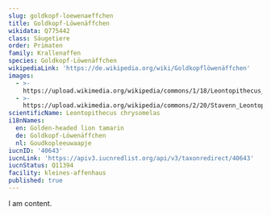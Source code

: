 ```yaml
---
slug: goldkopf-loewenaeffchen
title: Goldkopf-Löwenäffchen
wikidata: Q775442
class: Säugetiere
order: Primaten
family: Krallenaffen
species: Goldkopf-Löwenäffchen
wikipediaLink: 'https://de.wikipedia.org/wiki/Goldkopflöwenäffchen'
images:
  - >-
    https://upload.wikimedia.org/wikipedia/commons/1/18/Leontopithecus_chrysomelas_(in_tree).jpg
  - >-
    https://upload.wikimedia.org/wikipedia/commons/2/20/Stavenn_Leontopithecus_chrysomelas_01.jpg
scientificName: Leontopithecus chrysomelas
i18nNames:
  en: Golden-headed lion tamarin
  de: Goldkopf-Löwenäffchen
  nl: Goudkopleeuwaapje
iucnID: '40643'
iucnLink: 'https://apiv3.iucnredlist.org/api/v3/taxonredirect/40643'
iucnStatus: Q11394
facility: kleines-affenhaus
published: true
---
```


I am content.
